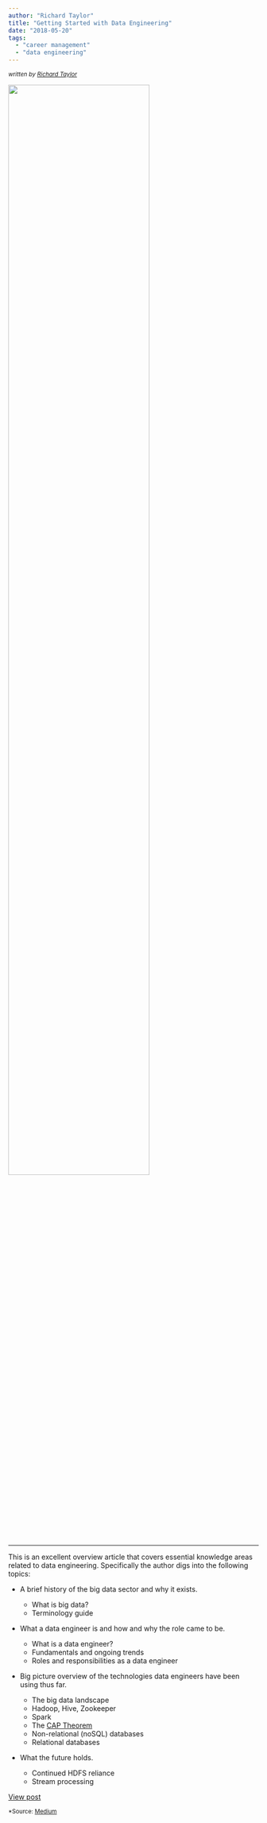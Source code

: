 ```yaml
---
author: "Richard Taylor"
title: "Getting Started with Data Engineering"
date: "2018-05-20"
tags:
  - "career management"
  - "data engineering"
---
```

<sub><i>written by <a href="https://medium.com/@richard534" target="_blank">Richard Taylor</a></i></sub>

<img src="https://cdn-images-1.medium.com/max/2000/1*0Ls5Uer1foZomGE9ArAtJQ.jpeg" width="75%">
<hr>

This is an excellent overview article that covers essential knowledge areas related to data engineering. Specifically the author digs into the following topics:

* A brief history of the big data sector and why it exists.
  * What is big data?
  * Terminology guide

* What a data engineer is and how and why the role came to be.
  * What is a data engineer?
  * Fundamentals and ongoing trends
  * Roles and responsibilities as a data engineer

* Big picture overview of the technologies data engineers have been using thus far.
  * The big data landscape
  * Hadoop, Hive, Zookeeper
  * Spark
  * The <a href="https://en.wikipedia.org/wiki/CAP_theorem" target=_>CAP Theorem</a>
  * Non-relational (noSQL) databases
  * Relational databases

* What the future holds.
  * Continued HDFS reliance
  * Stream processing

<a href="https://medium.com/@richard534/getting-started-with-data-engineering-3d2e728d0c1f" class="btn" target="_blank">View post</a>

<sub>*Source: <a href="https://medium.com" target=_>Medium</a></sub>